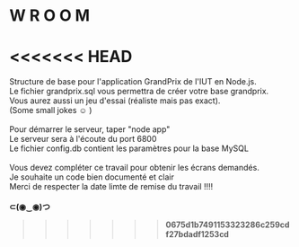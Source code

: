 # W R O O M
<<<<<<< HEAD
=======
Structure de base pour l'application GrandPrix de l'IUT en Node.js. <br />
Le fichier grandprix.sql vous permettra de créer votre base grandprix. <br />
Vous aurez aussi un jeu d'essai (réaliste mais pas exact).<br /> 
(Some small jokes ☺ ) <br /><br />
Pour démarrer le serveur, taper "node app" <br />
Le serveur sera à l'écoute du port 6800 <br />
Le fichier config.db contient les paramètres pour la base MySQL <br /> </br>
Vous devez compléter ce travail pour obtenir les écrans demandés.  <br />
Je souhaite un code bien documenté et clair<br />
Merci de respecter la date limte de remise du travail !!!! <br /> <br />
<b> ⊂(◉‿◉)つ <b> <br />
>>>>>>> 0675d1b7491153323286c259cdf27bdadf1253cd
